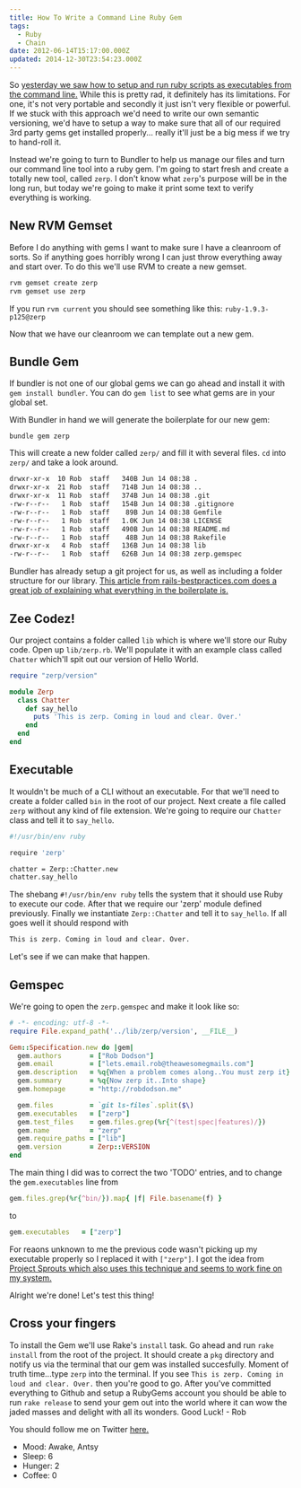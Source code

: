 ```yaml
---
title: How To Write a Command Line Ruby Gem
tags:
  - Ruby
  - Chain
date: 2012-06-14T15:17:00.000Z
updated: 2014-12-30T23:54:23.000Z
---
```


So [yesterday we saw how to setup and run ruby scripts as executables from the command line.](http://robdodson.me/blog/2012/06/13/writing-a-command-line-tool-in-ruby/) While this is pretty rad, it definitely has its limitations. For one, it's not very portable and secondly it just isn't very flexible or powerful. If we stuck with this approach we'd need to write our own semantic versioning, we'd have to setup a way to make sure that all of our required 3rd party gems get installed properly... really it'll just be a big mess if we try to hand-roll it.

Instead we're going to turn to Bundler to help us manage our files and turn our command line tool into a ruby gem. I'm going to start fresh and create a totally new tool, called `zerp`. I don't know what `zerp`'s purpose will be in the long run, but today we're going to make it print some text to verify everything is working.

## New RVM Gemset

Before I do anything with gems I want to make sure I have a cleanroom of sorts. So if anything goes horribly wrong I can just throw everything away and start over. To do this we'll use RVM to create a new gemset.

```bash
rvm gemset create zerp
rvm gemset use zerp
```

If you run `rvm current` you should see something like this: `ruby-1.9.3-p125@zerp`

Now that we have our cleanroom we can template out a new gem.

## Bundle Gem

If bundler is not one of our global gems we can go ahead and install it with `gem install bundler`. You can do `gem list` to see what gems are in your global set.

With Bundler in hand we will generate the boilerplate for our new gem:

`bundle gem zerp`

This will create a new folder called `zerp/` and fill it with several files. `cd` into `zerp/` and take a look around.

```bash
drwxr-xr-x  10 Rob  staff   340B Jun 14 08:38 .
drwxr-xr-x  21 Rob  staff   714B Jun 14 08:38 ..
drwxr-xr-x  11 Rob  staff   374B Jun 14 08:38 .git
-rw-r--r--   1 Rob  staff   154B Jun 14 08:38 .gitignore
-rw-r--r--   1 Rob  staff    89B Jun 14 08:38 Gemfile
-rw-r--r--   1 Rob  staff   1.0K Jun 14 08:38 LICENSE
-rw-r--r--   1 Rob  staff   490B Jun 14 08:38 README.md
-rw-r--r--   1 Rob  staff    48B Jun 14 08:38 Rakefile
drwxr-xr-x   4 Rob  staff   136B Jun 14 08:38 lib
-rw-r--r--   1 Rob  staff   626B Jun 14 08:38 zerp.gemspec
```

Bundler has already setup a git project for us, as well as including a folder structure for our library. [This article from rails-bestpractices.com does a great job of explaining what everything in the boilerplate is.](http://rails-bestpractices.com/blog/posts/8-using-bundler-and-rvm-to-build-a-rubygem)

## Zee Codez!

Our project contains a folder called `lib` which is where we'll store our Ruby code. Open up `lib/zerp.rb`. We'll populate it with an example class called `Chatter` which'll spit out our version of Hello World.

```ruby
require "zerp/version"

module Zerp
  class Chatter
    def say_hello
      puts 'This is zerp. Coming in loud and clear. Over.'
    end
  end
end
```

## Executable

It wouldn't be much of a CLI without an executable. For that we'll need to create a folder called `bin` in the root of our project. Next create a file called `zerp` without any kind of file extension. We're going to require our `Chatter` class and tell it to `say_hello`.

```bash
#!/usr/bin/env ruby

require 'zerp'

chatter = Zerp::Chatter.new
chatter.say_hello
```

The shebang `#!/usr/bin/env ruby` tells the system that it should use Ruby to execute our code. After that we require our 'zerp' module defined previously. Finally we instantiate `Zerp::Chatter` and tell it to `say_hello`. If all goes well it should respond with

```bash
This is zerp. Coming in loud and clear. Over.
```

Let's see if we can make that happen.

## Gemspec

We're going to open the `zerp.gemspec` and make it look like so:

```ruby
# -*- encoding: utf-8 -*-
require File.expand_path('../lib/zerp/version', __FILE__)

Gem::Specification.new do |gem|
  gem.authors       = ["Rob Dodson"]
  gem.email         = ["lets.email.rob@theawesomegmails.com"]
  gem.description   = %q{When a problem comes along..You must zerp it}
  gem.summary       = %q{Now zerp it..Into shape}
  gem.homepage      = "http://robdodson.me"

  gem.files         = `git ls-files`.split($\)
  gem.executables   = ["zerp"]
  gem.test_files    = gem.files.grep(%r{^(test|spec|features)/})
  gem.name          = "zerp"
  gem.require_paths = ["lib"]
  gem.version       = Zerp::VERSION
end
```

The main thing I did was to correct the two 'TODO' entries, and to change the `gem.executables` line from

```ruby
gem.files.grep(%r{^bin/}).map{ |f| File.basename(f) }
```

to

```ruby
gem.executables   = ["zerp"]
```

For reaons unknown to me the previous code wasn't picking up my executable properly so I replaced it with `["zerp"]`. I got the idea from [Project Sprouts which also uses this technique and seems to work fine on my system.](https://github.com/lukebayes/project-sprouts/blob/master/sprout.gemspec)

Alright we're done! Let's test this thing!

## Cross your fingers

To install the Gem we'll use Rake's `install` task. Go ahead and run `rake install` from the root of the project. It should create a `pkg` directory and notify us via the terminal that our gem was installed succesfully. Moment of truth time...type `zerp` into the terminal. If you see `This is zerp. Coming in loud and clear. Over.` then you're good to go. After you've committed everything to Github and setup a RubyGems account you should be able to run `rake release` to send your gem out into the world where it can wow the jaded masses and delight with all its wonders. Good Luck! - Rob

You should follow me on Twitter [here.](http://twitter.com/rob_dodson)

- Mood: Awake, Antsy
- Sleep: 6
- Hunger: 2
- Coffee: 0
